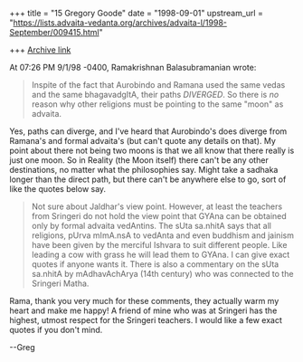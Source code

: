 +++
title = "15 Gregory Goode"
date = "1998-09-01"
upstream_url = "https://lists.advaita-vedanta.org/archives/advaita-l/1998-September/009415.html"

+++
[Archive link](https://lists.advaita-vedanta.org/archives/advaita-l/1998-September/009415.html)

At 07:26 PM 9/1/98 -0400, Ramakrishnan Balasubramanian wrote:

>
>Inspite of the fact that Aurobindo and Ramana used the same vedas and
>the same bhagavadgItA, their paths _DIVERGED_. So there is _no_ reason
>why other religions must be pointing to the same "moon" as advaita.

Yes, paths can diverge, and I've heard that Aurobindo's does diverge from
Ramana's and formal advaita's (but can't quote any details on that).  My
point about there not being two moons is that we all know that there really
is just one moon.  So in Reality (the Moon itself) there can't be any other
destinations, no matter what the philosophies say.  Might take a sadhaka
longer than the direct path, but there can't be anywhere else to go, sort
of like the quotes below say.


>Not sure about Jaldhar's view point. However, at least the teachers from
>Sringeri do not hold the view point that GYAna can be obtained only by
>formal advaita vedAntins. The sUta sa.nhitA says that all religions,
>pUrva mImA.nsA to vedAnta and even buddhism and jainism have been given
>by the merciful Ishvara to suit different people. Like leading a cow
>with grass he will lead them to GYAna. I can give exact quotes if anyone
>wants it. There is also a commentary on the sUta sa.nhitA by
>mAdhavAchArya (14th century) who was connected to the Sringeri Matha.

Rama, thank you very much for these comments, they actually warm my heart
and make me happy!  A friend of mine who was at Sringeri has the highest,
utmost respect for the Sringeri teachers.  I would like a few exact quotes
if you don't mind.

--Greg

